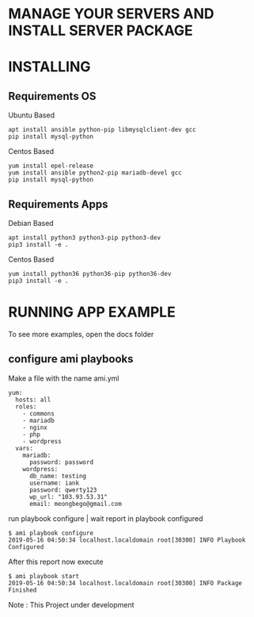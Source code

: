 # MANAGE YOUR SERVERS AND INSTALL SERVER PACKAGE


# INSTALLING

## Requirements OS
Ubuntu Based
```
apt install ansible python-pip libmysqlclient-dev gcc
pip install mysql-python
```

Centos Based
```
yum install epel-release
yum install ansible python2-pip mariadb-devel gcc
pip install mysql-python
```

## Requirements Apps

Debian Based
```
apt install python3 python3-pip python3-dev
pip3 install -e .
```

Centos Based
```
yum install python36 python36-pip python36-dev
pip3 install -e .
```

# RUNNING APP EXAMPLE
To see more examples, open the docs folder

## configure ami playbooks

Make a file with the name ami.yml
```
yum:
  hosts: all
  roles:
    - commons
    - mariadb
    - nginx
    - php
    - wordpress
  vars:
    mariadb:
      password: password
    wordpress:
      db_name: testing
      username: iank
      password: qwerty123
      wp_url: "103.93.53.31"
      email: meongbego@gmail.com
```
run playbook configure | wait report in playbook configured
```
$ ami playbook configure
2019-05-16 04:50:34 localhost.localdomain root[30300] INFO Playbook Configured
```
After this report now execute 
```
$ ami playbook start
2019-05-16 04:50:34 localhost.localdomain root[30300] INFO Package Finished
```

Note : This Project under development
